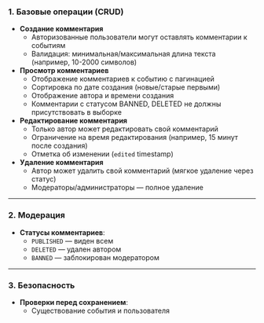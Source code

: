 ### 1. **Базовые операции (CRUD)**

- **Создание комментария**
  - Авторизованные пользователи могут оставлять комментарии к событиям
  - Валидация: минимальная/максимальная длина текста (например, 10-2000 символов)
- **Просмотр комментариев**
  - Отображение комментариев к событию с пагинацией
  - Сортировка по дате создания (новые/старые первыми)
  - Отображение автора и времени создания
  - Комментарии с статусом BANNED, DELETED не должны присутствовать в выборке
- **Редактирование комментария**
  - Только автор может редактировать свой комментарий
  - Ограничение на время редактирования (например, 15 минут после создания)
  - Отметка об изменении (`edited` timestamp)
- **Удаление комментария**
  - Автор может удалить свой комментарий (мягкое удаление через статус)
  - Модераторы/администраторы — полное удаление

---

### 2. **Модерация**

- **Статусы комментариев**:
  - `PUBLISHED` — виден всем
  - `DELETED` — удален автором
  - `BANNED` — заблокирован модератором

---

### 3. **Безопасность**

- **Проверки перед сохранением**:
  - Существование события и пользователя